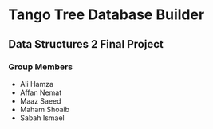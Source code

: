 # Tango Tree Database Builder
## Data Structures 2 Final Project 

### Group Members 
- Ali Hamza 
- Affan Nemat
- Maaz Saeed
- Maham Shoaib
- Sabah Ismael

